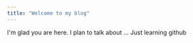 ```yaml
---
title: "Welcome to my blog"
---
```


I'm glad you are here. I plan to talk about ...
Just learning github
